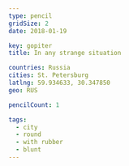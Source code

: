 ```yaml
---
type: pencil
gridSize: 2
date: 2018-01-19

key: gopiter
title: In any strange situation

countries: Russia
cities: St. Petersburg
latlng: 59.934633, 30.347850
geo: RUS

pencilCount: 1

tags:
  - city
  - round
  - with rubber
  - blunt
---
```

